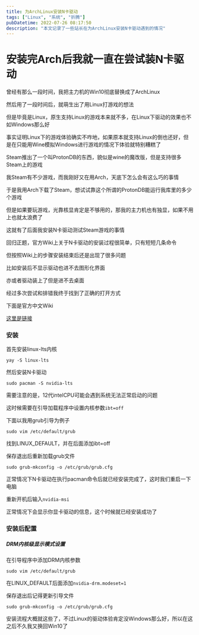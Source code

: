 ```yaml
---
title: 为ArchLinux安装N卡驱动
tags: ["Linux", "系统", "折腾"]
pubDatetime: 2022-07-26 08:17:50
description: "本文记录了一些站长在为ArchLinux安装N卡驱动遇到的情况"
---
```

# 安装完Arch后我就一直在尝试装N卡驱动

曾经有那么一段时间，我把主力机的Win10彻底替换成了ArchLinux

然后用了一段时间后，就萌生出了用Linux打游戏的想法

但是毕竟是Linux，原生支持Linux的游戏本来就不多，在Linux下驱动的效果也不如Windows那么好

事实证明Linux下的游戏体验确实不咋地，如果原本就支持Linux的倒也还好，但是在只能用Wine模拟Windows进行游戏的情况下体验就特别糟糕了

Steam推出了一个叫ProtonDB的东西，貌似是wine的魔改版，但是支持很多Steam上的游戏

我Steam有不少游戏，而我刚好又在用Arch，天底下怎么会有这么巧的事情

于是我用Arch下载了Steam，想试试靠这个所谓的ProtonDB能运行我库里的多少个游戏

但是如果要玩游戏，光靠核显肯定是不够用的，那我的主力机也有独显，如果不用上也就太浪费了

这就有了后面我安装N卡驱动测试Steam游戏的事情

回归正题，官方Wiki上关于N卡驱动的安装过程很简单，只有短短几条命令

但按照Wiki上的步骤安装结束后还是出现了很多问题

比如安装后不显示驱动也进不去图形化界面

亦或者驱动装上了但是进不去桌面

经过多次尝试和排错我终于找到了正确的打开方式

下面是官方中文Wiki

[这里是链接](https://wiki.archlinux.org/title/NVIDIA_(%E7%AE%80%E4%BD%93%E4%B8%AD%E6%96%87))

### 安装

首先安装linux-lts内核

```
yay -S linux-lts
```

然后安装N卡驱动

```
sudo pacman -S nvidia-lts
```

需要注意的是，12代intelCPU可能会遇到系统无法正常启动的问题

这时候需要在引导加载程序中设置内核参数```ibt=off```

下面以我用grub引导为例子

```
sudo vim /etc/default/grub
```

找到LINUX_DEFAULT，并在后面添加ibt=off

保存退出后重新加载grub文件

```
sudo grub-mkconfig -o /etc/grub/grub.cfg
```

正常情况下N卡驱动在执行pacman命令后就已经安装完成了，这时我们重启一下电脑

重新开机后输入```nvidia-msi```

正常情况下会显示你显卡驱动的信息，这个时候就已经安装成功了

### 安装后配置

##### DRM内核级显示模式设置

在引导程序中添加DRM内核参数

```
sudo vim /etc/default/grub
```

在LINUX_DEFAULT后面添加```nvidia-drm.modeset=1```

保存退出后记得更新引导文件

```
sudo grub-mkconfig -o /etc/grub/grub.cfg
```
安装流程大概就这些了，不过Linux的驱动体验肯定没Windows那么好，所以在这之后不久我又换回Win10了
